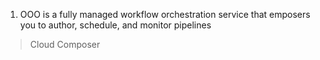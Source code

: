 ﻿1. OOO is a fully managed workflow orchestration service that emposers you to author, schedule, and monitor pipelines  

> Cloud Composer